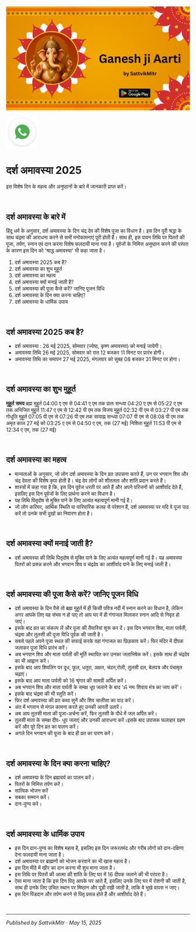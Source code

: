 <!-- Banner SVG -->
![Banner](https://raw.githubusercontent.com/anandwana001/content-repo/refs/heads/main/aarti/ganesh/ganesh_ji_aarti_banner.png)

<!-- Share & WhatsApp icons as SVG -->
<a href="https://api.whatsapp.com/send?text=Check%20out%20this%20article%20in%20the%20Hanuman%20Chalisa%20app%3A%20https%3A%2F%2Fwww.sattvikmitr.com%2Farticles%3FcontentUrl%3Dhttps%253A%252F%252Fraw.githubusercontent.com%252Fanandwana001%252Fcontent-repo%252Frefs%252Fheads%252Fmain%252Faarti%252Fganesh%252Fganesh_aarti_english.md%26title%3DGanesh%2520Aarti">
  <img src="https://raw.githubusercontent.com/anandwana001/content-repo/refs/heads/main/assets/ic_wtsapp_share_rounded.svg" alt="WhatsApp"/>
</a>

<br>

# दर्श अमावस्या 2025
इस विशेष दिन के महत्व और अनुष्ठानों के बारे में जानकारी प्राप्त करें।

<br>

## दर्श अमावस्या के बारे में

हिंदू धर्म के अनुसार, दर्श अमावस्या के दिन चंद्र देव की विशेष पूजा का विधान है। इस दिन पूरी श्रद्धा के साथ चंद्रमा की आराधना करने से सभी मनोकामनाएं पूरी होती हैं। साथ ही, इस पावन तिथि पर पितरों की पूजा, तर्पण, स्नान एवं दान करना विशेष फलदायी माना गया है। पूर्वजों के निमित्त अनुष्ठान करने की परंपरा के कारण इस दिन को 'श्राद्ध अमावस्या' भी कहा जाता है।

1. दर्श अमावस्या 2025 कब है?
2. दर्श अमावस्या का शुभ मुहूर्त
3. दर्श अमावस्या का महत्व
4. दर्श अमावस्या क्यों मनाई जाती है?
5. दर्श अमावस्या की पूजा कैसे करें? जानिए पूजन विधि
6. दर्श अमावस्या के दिन क्या करना चाहिए?
7. दर्श अमावस्या के धार्मिक उपाय

<br>

## दर्श अमावस्या 2025 कब है?
- दर्श अमावस्या : 26 मई 2025, सोमवार (ज्येष्ठ, कृष्ण अमावस्या) को मनाई जायेगी।
- अमावस्या तिथि 26 मई 2025, सोमवार को रात 12 बजकर 11 मिनट पर प्रारंभ होगी।
- अमावस्या तिथि का समापन 27 मई 2025, मंगलवार को सुबह 08 बजकर 31 मिनट पर होगा।

<br>

## दर्श अमावस्या का शुभ मुहूर्त
 **मुहूर्त**	       **समय**
ब्रह्म मुहूर्त  	    04:00 ए एम से 04:41 ए एम तक
प्रातः सन्ध्या    	   04:20 ए एम से 05:22 ए एम तक
अभिजित मुहूर्त  	 11:47 ए एम से 12:42 पी एम तक
विजय मुहूर्त 	     02:32 पी एम से 03:27 पी एम तक
गोधूलि मुहूर्त     	07:05 पी एम से 07:26 पी एम तक
सायाह्न सन्ध्या 	 07:07 पी एम से 08:08 पी एम तक
अमृत काल 	  27 मई को 03:25 ए एम से 04:50 ए एम, तक (27 मई)
निशिता मुहूर्त 	  11:53 पी एम से 12:34 ए एम, तक (27 मई)

<br>

## दर्श अमावस्या का महत्व
- मान्यताओं के अनुसार, जो लोग दर्श अमावस्या के दिन व्रत उपासना करते हैं, उन पर भगवान शिव और चंद्र देवता की विशेष कृपा होती है। चंद्र देव लोगों को शीतलता और शांति प्रदान करते हैं।
- शास्त्रों में कहा गया है कि, इस दिन पूर्वज धरती पर आते हैं और अपने परिजनों को आशीर्वाद देते हैं, इसलिए इस दिन पूर्वजों के लिए प्रार्थना करने का विधान है।
- यह तिथि पितृदोष से मुक्ति पाने के लिए अत्यंत महत्वपूर्ण मानी गई है।
- जो लोग करियर, आर्थिक स्थिति या पारिवारिक कलह से परेशान हैं, दर्श अमावस्या पर यदि वे पूजा पाठ करें तो उनके सभी दुखों का निवारण होता है।

<br>

## दर्श अमावस्या क्यों मनाई जाती है?
- दर्श अमावस्या की तिथि पितृदोष से मुक्ति पाने के लिए अत्यंत महत्वपूर्ण मानी गई है। यह अमावस्या पितरों को प्रसन्न करने और भगवान शिव व चंद्रदेव का आशीर्वाद पाने के लिए मनाई जाती है।
 
<br>

## दर्श अमावस्या की पूजा कैसे करें? जानिए पूजन विधि
- दर्श अमावस्या के दिन वैसे तो ब्रह्म मुहूर्त में ही किसी पवित्र नदी में स्नान करने का विधान है, लेकिन अगर आपके लिए यह संभव न हो पाए तो आप घर में ही गंगाजल मिलाकर स्नान आदि से निवृत हो जाएं।
- इसके बाद व्रत का संकल्प लें और पूजा की तैयारियां शुरू कर दें। इस दिन भगवान शिव, माता पार्वती, चंद्रमा और तुलसी की पूजा विधि पूर्वक की जाती है।
- सबसे पहले अपने पूजा स्थल की सफाई करके वहां गंगाजल का छिड़काव करें। फिर मंदिर में दीपक जलाकर पूजा विधि प्रारंभ करें।
- अब भगवान शिव और माता पार्वती की मूर्ति स्थापित कर उनका जलाभिषेक करें। इसके साथ ही चंद्रदेव का भी आह्वान करें।
- इसके बाद आप शिवलिंग पर दूध, फूल, धतूरा, अक्षत, चंदन,रोली, तुलसी दल, बेलपत्र और पंचामृत चढ़ाएं।
- इसके बाद आप माता पार्वती को 16 श्रृंगार की सामग्री अर्पित करें।
- अब भगवान शिव और माता पार्वती के समक्ष धूप जलाने के बाद ‘ॐ नमः शिवाय मंत्र का जाप करें’।
- इसके बाद चंद्रमा की भी स्तुति करें।
- फिर दर्श अमावस्या की व्रत कथा सुनें और शिव चालीसा का पाठ करें।
- अंत में भगवान से मंगल कामना करते हुए उनकी आरती उतारें।
- अब आप तुलसी माता की पूजा-अर्चना करें, फिर तुलसी के पौधे में जल अर्पित करें।
- तुलसी माता के समक्ष दीप- धूप जलाएं और उनकी आराधना करें।इसके बाद उपासक फलाहार ग्रहण करें और पूरे दिन व्रत का पालन करें।
- अगले दिन भगवान की पूजा के बाद ही व्रत का पारण करें।

<br>

## दर्श अमावस्या के दिन क्या करना चाहिए?
- दर्श अमावस्या के दिन ब्रह्मचर्य का पालन करें।
- पितरों के निमित्त तर्पण करें।
- सात्विक भोजन करें
- सबका सम्मान करें।
- दान-पुण्य करे।

<br>

## दर्श अमावस्या के धार्मिक उपाय
- इस दिन दान-पुण्य का विशेष महत्व है, इसलिए इस दिन जरूरतमंद और गरीब लोगों को दान-दक्षिणा देना फलदायी माना जाता है।
- दर्श अमावस्या पर ब्राह्मणों को भोजन करवाने का भी खास महत्व है।
- इस दिन मीठे में खीर का दान करना भी शुभ माना जाता है।
- इस तिथि पर पितरों की आत्मा की शांति के लिए घर में 16 दीपक जलाने की भी परंपरा है।
- ऐसा माना जाता है कि इस दिन पितृ आपके घर आते हैं, इसलिए उनके लिए घर में रोशनी की जाती है, साथ ही उनके लिए उचित स्थान पर मिष्ठान और पूड़ी रखी जाती है, ताकि वे भूखे वापस न जाए।
- इस दिन पिंडदान और तर्पण करने से पितृ प्रसन्न होते हैं और आशीर्वाद देते हैं।

<br>

---

*Published by SattvikMitr · May 15, 2025*
